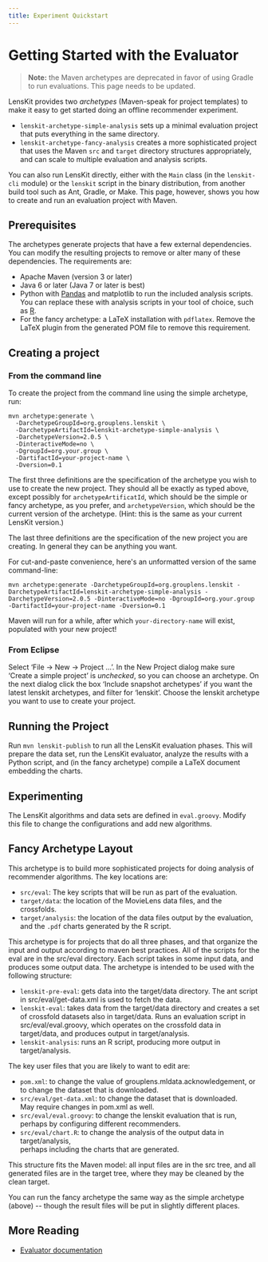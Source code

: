 ```yaml
---
title: Experiment Quickstart
---
```


# Getting Started with the Evaluator

> **Note:** the Maven archetypes are deprecated in favor of using Gradle to run
> evaluations.  This page needs to be updated.

LensKit provides two *archetypes* (Maven-speak for project templates) to make it easy to get started doing an offline recommender experiment.

-   `lenskit-archetype-simple-analysis` sets up a minimal evaluation
    project that puts everything in the same directory.
-   `lenskit-archetype-fancy-analysis` creates a more sophisticated
    project that uses the Maven `src` and `target` directory
    structures appropriately, and can scale to multiple evaluation and
    analysis scripts.

You can also run LensKit directly, either with the `Main` class (in the `lenskit-cli` module) or the `lenskit` script in the binary distribution, from another build tool such as Ant, Gradle, or Make.  This page, however, shows you how to create and run an evaluation project with Maven.

## Prerequisites

The archetypes generate projects that have a few external dependencies.  You can modify the resulting projects to remove or alter many of these dependencies.  The requirements are:

- Apache Maven (version 3 or later)
- Java 6 or later (Java 7 or later is best)
- Python with [Pandas](http://pandas.pydata.org/) and matplotlib to run the included analysis scripts.  You can replace these with analysis scripts in your tool of choice, such as [R](http://www.r-project.org/).
- For the fancy archetype: a LaTeX installation with `pdflatex`.  Remove the LaTeX plugin from the generated POM file to remove this requirement.

## Creating a project

### From the command line

To create the project from the command line using the simple archetype, run:

    mvn archetype:generate \
      -DarchetypeGroupId=org.grouplens.lenskit \
      -DarchetypeArtifactId=lenskit-archetype-simple-analysis \
      -DarchetypeVersion=2.0.5 \
      -DinteractiveMode=no \
      -DgroupId=org.your.group \
      -DartifactId=your-project-name \
      -Dversion=0.1

The first three definitions are the specification of the archetype you
wish to use to create the new project.  They should all be exactly as
typed above, except possibly for `archetypeArtificatId`, which should
be the simple or fancy archetype, as you prefer, and
`archetypeVersion`, which should be the current version of the
archetype.  (Hint: this is the same as your current LensKit version.)

The last three definitions are the specification of the new project
you are creating.  In general they can be anything you want.

For cut-and-paste convenience, here's an unformatted version of the same command-line:

    mvn archetype:generate -DarchetypeGroupId=org.grouplens.lenskit -DarchetypeArtifactId=lenskit-archetype-simple-analysis -DarchetypeVersion=2.0.5 -DinteractiveMode=no -DgroupId=org.your.group -DartifactId=your-project-name -Dversion=0.1

Maven will run for a while, after which `your-directory-name` will
exist, populated with your new project!

### From Eclipse

Select ‘File → New → Project …’.  In the New Project dialog make sure
‘Create a simple project’ is *unchecked*, so you can choose an
archetype.  On the next dialog click the box ‘Include snapshot
archetypes’ if you want the latest lenskit archetypes, and filter for
‘lenskit’.  Choose the lenskit archetype you want to use to create
your project.

## Running the Project

Run `mvn lenskit-publish` to run all the LensKit evaluation phases.
This will prepare the data set, run the LensKit evaluator, analyze the
results with a Python script, and (in the fancy archetype) compile a
LaTeX document embedding the charts.

## Experimenting

The LensKit algorithms and data sets are defined in `eval.groovy`.  Modify this file to change the configurations and add new algorithms.

## Fancy Archetype Layout

This archetype is to build more sophisticated projects for doing
analysis of recommender algorithms.  The key locations are:

- `src/eval`: The key scripts that will be run as part of the evaluation.
- `target/data`: the location of the MovieLens data files, and the crossfolds.
- `target/analysis`: the location of the data files output by the evaluation, and the `.pdf` charts generated by the R script.

This archetype is for projects that do all three phases, and that
organize the input and output according to maven best practices.  All
of the scripts for the eval are in the src/eval directory.  Each
script takes in some input data, and produces some output data.  The
archetype is intended to be used with the following structure:

- `lenskit-pre-eval`: gets data into the target/data directory.  The 
  ant script in src/eval/get-data.xml is used to fetch the data.
- `lenskit-eval`: takes data from the target/data directory and creates
  a set of crossfold datasets also in target/data.  Runs an evaluation
  script in src/eval/eval.groovy, which operates on the crossfold data
  in target/data, and produces output in target/analysis.
- `lenskit-analysis`: runs an R script, producing more output in target/analysis.

The key user files that you are likely to want to edit are:
- `pom.xml`: to change the value of grouplens.mldata.acknowledgement, 
  or to change the dataset that is downloaded.
- `src/eval/get-data.xml`: to change the dataset that is downloaded.  
  May require changes in pom.xml as well.
- `src/eval/eval.groovy`: to change the lenskit evaluation that is run, 
  perhaps by configuring different recommenders.
- `src/eval/chart.R`: to change the analysis of the output data in target/analysis,  
  perhaps including the charts that are generated.

This structure fits the Maven model: all input files are in the src
tree, and all generated files are in the target tree, where they may
be cleaned by the clean target.

You can run the fancy archetype the same way as the simple archetype (above) -- though the result files will be put in slightly different places.

## More Reading

- [Evaluator documentation](../)
